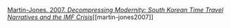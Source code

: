 [Martin-Jones. 2007. _Decompressing Modernity: South Korean Time Travel Narratives and the IMF Crisis_](zotero://select/items/1_SLZI3PGD)[[martin-jones2007]]
